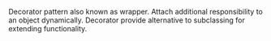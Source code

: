 Decorator pattern also known as wrapper.
Attach additional responsibility to an object dynamically. Decorator provide alternative to subclassing for extending functionality.